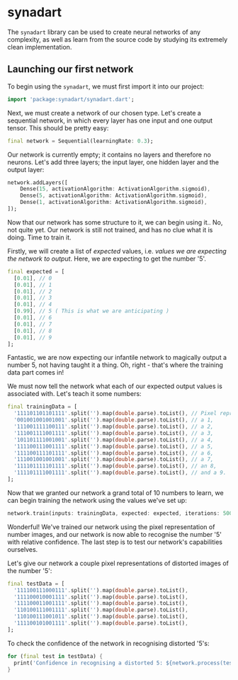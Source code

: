 # synadart

The `synadart` library can be used to create neural networks of any complexity, as well as learn from the source code by studying its extremely clean implementation.

## Launching our first network

To begin using the `synadart`, we must first import it into our project:

```dart
import 'package:synadart/synadart.dart';
```

Next, we must create a network of our chosen type. Let's create a sequential network, in which every layer has one input and one output tensor. This should be pretty easy:

```dart
final network = Sequential(learningRate: 0.3);
```

Our network is currently empty; it contains no layers and therefore no neurons. Let's add three layers; the input layer, one hidden layer and the output layer:

```dart
network.addLayers([
    Dense(15, activationAlgorithm: ActivationAlgorithm.sigmoid),
    Dense(5, activationAlgorithm: ActivationAlgorithm.sigmoid),
    Dense(1, activationAlgorithm: ActivationAlgorithm.sigmoid),
]);
```

Now that our network has some structure to it, we can begin using it.. No, not quite yet. Our network is still not trained, and has no clue what it is doing. Time to train it.

Firstly, we will create a list of *expected* values, i.e. *values we are expecting the network to output*. Here, we are expecting to get the number '5'.

```dart
final expected = [
  [0.01], // 0
  [0.01], // 1
  [0.01], // 2
  [0.01], // 3
  [0.01], // 4
  [0.99], // 5 ( This is what we are anticipating )
  [0.01], // 6
  [0.01], // 7
  [0.01], // 8
  [0.01], // 9
];
```

Fantastic, we are now expecting our infantile network to magically output a number 5, not having taught it a thing. Oh, right - that's where the training data part comes in!

We must now tell the network what each of our expected output values is associated with. Let's teach it some numbers:

```dart
final trainingData = [
  '111101101101111'.split('').map(double.parse).toList(), // Pixel representation of a 0,
  '001001001001001'.split('').map(double.parse).toList(), // a 1,
  '111001111100111'.split('').map(double.parse).toList(), // a 2,
  '111001111001111'.split('').map(double.parse).toList(), // a 3,
  '101101111001001'.split('').map(double.parse).toList(), // a 4,
  '111100111001111'.split('').map(double.parse).toList(), // a 5,
  '111100111101111'.split('').map(double.parse).toList(), // a 6,
  '111001001001001'.split('').map(double.parse).toList(), // a 7,
  '111101111101111'.split('').map(double.parse).toList(), // an 8,
  '111101111001111'.split('').map(double.parse).toList(), // and a 9.
];
```

Now that we granted our network a grand total of 10 numbers to learn, we can begin training the network using the values we've set up:

```dart
network.train(inputs: trainingData, expected: expected, iterations: 5000);
```

Wonderful! We've trained our network using the pixel representation of number images, and our network is now able to recognise the number '5' with relative confidence. The last step is to test our network's capabilities ourselves.

Let's give our network a couple pixel representations of distorted images of the number '5':

```dart
final testData = [
  '111100111000111'.split('').map(double.parse).toList(),
  '111100010001111'.split('').map(double.parse).toList(),
  '111100011001111'.split('').map(double.parse).toList(),
  '110100111001111'.split('').map(double.parse).toList(),
  '110100111001011'.split('').map(double.parse).toList(),
  '111100101001111'.split('').map(double.parse).toList(),
];
```

To check the confidence of the network in recognising distorted '5's:

```dart
for (final test in testData) {
  print('Confidence in recognising a distorted 5: ${network.process(test)}');
}
```